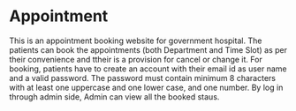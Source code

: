 # Appointment
This is an appointment booking website for government hospital.
The patients can book the appointments (both Department and Time Slot) as per their convenience and ttheir is a provision for cancel or change it.
For booking, patients have to create an account with their email id as user name and a valid password.
The password must contain minimum 8 characters with  at least one uppercase and one lower case, and one number.
By log in through admin side, Admin can view all the booked staus.

